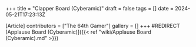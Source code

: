 +++
title = "Clapper Board (Cyberamic)"
draft = false
tags = []
date = 2024-05-21T17:23:13Z

[Article]
contributors = ["The 64th Gamer"]
gallery = []
+++
#REDIRECT [Applause Board (Cyberamic)]({{< ref "wiki/Applause Board (Cyberamic).md" >}})